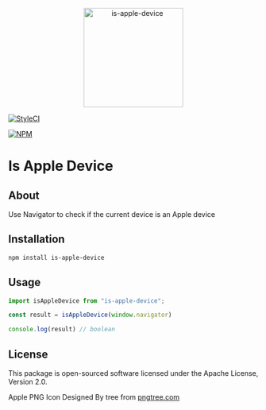 <p align="center"><img width="200" src="https://png.pngtree.com/png-vector/20231017/ourmid/pngtree-fresh-apple-fruit-red-png-image_10203073.png" alt="is-apple-device" /></p>

[![StyleCI](https://github.styleci.io/repos/811781668/shield?branch=main)](https://github.styleci.io/repos/234736708)
<!--[![Coverage](https://sonarcloud.io/api/project_badges/measure?project=rogervila_is-apple-device&metric=coverage)](https://sonarcloud.io/dashboard?id=rogervila_is-apple-device)-->
<!--[![Maintainability Rating](https://sonarcloud.io/api/project_badges/measure?project=rogervila_is-apple-device&metric=sqale_rating)](https://sonarcloud.io/dashboard?id=rogervila_is-apple-device)-->

[![NPM](https://nodei.co/npm/is-apple-device.png?compact=true)](https://nodei.co/npm/is-apple-device/)

# Is Apple Device

## About

Use Navigator to check if the current device is an Apple device

## Installation

```sh
npm install is-apple-device
```

## Usage

```js
import isAppleDevice from "is-apple-device";

const result = isAppleDevice(window.navigator)

console.log(result) // boolean
```

## License

This package is open-sourced software licensed under the Apache License, Version 2.0.

Apple PNG Icon Designed By tree from [pngtree.com](https://pngtree.com/freepng/fresh-apple-fruit-red_13344485.html?sol=downref&id=bef)
